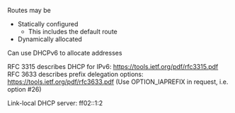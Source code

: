 Routes may be

- Statically configured
  - This includes the default route
- Dynamically allocated

Can use DHCPv6 to allocate addresses

RFC 3315 describes DHCP for IPv6: https://tools.ietf.org/pdf/rfc3315.pdf
RFC 3633 describes prefix delegation options: https://tools.ietf.org/pdf/rfc3633.pdf
(Use OPTION_IAPREFIX in request, i.e. option #26)

Link-local DHCP server: ff02::1:2

